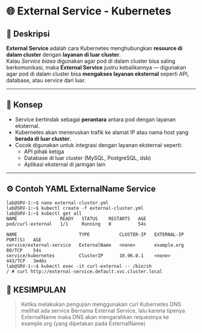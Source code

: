 # 🌐 External Service - Kubernetes

## 📘 Deskripsi
**External Service** adalah cara Kubernetes menghubungkan **resource di dalam cluster** dengan **layanan di luar cluster**.  
Kalau *Service biasa* digunakan agar pod di dalam cluster bisa saling berkomunikasi, maka **External Service** justru kebalikannya — digunakan agar pod di dalam cluster bisa **mengakses layanan eksternal** seperti API, database, atau service dari luar.

---

## 🧩 Konsep
- Service bertindak sebagai **perantara** antara pod dengan layanan eksternal.  
- Kubernetes akan meneruskan trafik ke alamat IP atau nama host yang **berada di luar cluster**.  
- Cocok digunakan untuk integrasi dengan layanan eksternal seperti:
  - API pihak ketiga
  - Database di luar cluster (MySQL, PostgreSQL, dsb)
  - Aplikasi eksternal di jaringan lain

---

## ⚙️ Contoh YAML ExternalName Service
```
lab@SRV-1:~$ nano external-cluster.yml
lab@SRV-1:~$ kubectl create -f external-cluster.yml
lab@SRV-1:~$ kubectl get all
NAME                READY   STATUS    RESTARTS   AGE
pod/curl-external   1/1     Running   0          54s

NAME                       TYPE           CLUSTER-IP   EXTERNAL-IP   PORT(S)   AGE
service/external-service   ExternalName   <none>       example.org   80/TCP    54s
service/kubernetes         ClusterIP      10.96.0.1    <none>        443/TCP   3m46s
lab@SRV-1:~$ kubectl exec -it curl-external -- /bin/sh
/ # curl http://external-service.default.svc.cluster.local
```

## 🧩 KESIMPULAN
> Ketika melakukan pengujian menggunakan curl Kubernetes DNS melihat ada service Bernama External Service, lalu karena tipenya ExternalName maka DNS akan mengarahkan requestnya ke example.org (yang dipetakan pada ExternalName)